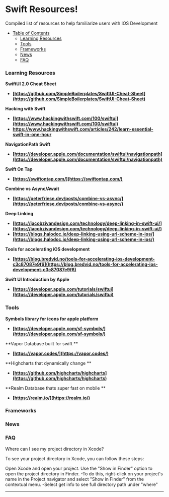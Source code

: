 # Swift Resources!
Compiled list of resources to help familiarize users with IOS Development

- [Table of Contents](#table-of-contents)
	- [Learning Resources](#Learning-Resources)
	- [Tools](#Tools)
	- [Frameworks](#Frameworks)
 	- [News](#News)
 	- [FAQ](#FAQ)
  
  
  
### **Learning Resources**

**SwiftUI 2.0 Cheat Sheet**
* **[https://github.com/SimpleBoilerplates/SwiftUI-Cheat-Sheet](https://github.com/SimpleBoilerplates/SwiftUI-Cheat-Sheet)**

**Hacking with Swift**
* **[https://www.hackingwithswift.com/100/swiftui](https://www.hackingwithswift.com/100/swiftui)**
* **[https://www.hackingwithswift.com/articles/242/learn-essential-swift-in-one-hour
](https://www.hackingwithswift.com/articles/242/learn-essential-swift-in-one-hour)**

**NavigationPath Swift**
* **[https://developer.apple.com/documentation/swiftui/navigationpath](https://developer.apple.com/documentation/swiftui/navigationpath)**

**Swift On Tap**
* **[https://swiftontap.com/](https://swiftontap.com/)**

**Combine vs Async/Await**
* **[https://peterfriese.dev/posts/combine-vs-async/](https://peterfriese.dev/posts/combine-vs-async/)**

**Deep Linking**
* **[https://jacobzivandesign.com/technology/deep-linking-in-swift-ui/](https://jacobzivandesign.com/technology/deep-linking-in-swift-ui/)**
* **[https://blogs.halodoc.io/deep-linking-using-url-scheme-in-ios/](https://blogs.halodoc.io/deep-linking-using-url-scheme-in-ios/)**


**Tools for accelerating iOS development**
* **[https://blog.bredvid.no/tools-for-accelerating-ios-development-c3c87087e9f6](https://blog.bredvid.no/tools-for-accelerating-ios-development-c3c87087e9f6)**


**Swift UI Introduction by Apple**
* **[https://developer.apple.com/tutorials/swiftui](https://developer.apple.com/tutorials/swiftui)**


### **Tools**

**Symbols library for icons for apple platform**
* **[https://developer.apple.com/sf-symbols/](https://developer.apple.com/sf-symbols/)**

**Vapor Database built for swift **
* **[https://vapor.codes/](https://vapor.codes/)**

**Highcharts that dynamically change **
* **[https://github.com/highcharts/highcharts](https://github.com/highcharts/highcharts)**

**Realm Database thats super fast on mobile **
* **[https://realm.io/](https://realm.io/)**

### **Frameworks**

### **News**

### **FAQ**
Where can I see my project directory in Xcode?

To see your project directory in Xcode, you can follow these steps:

Open Xcode and open your project.
Use the "Show in Finder" option to open the project directory in Finder. 
-To do this, right-click on your project's name in the Project navigator and select "Show in Finder" from the contextual menu.
-Select get info to see full directory path under "where"

------------------

